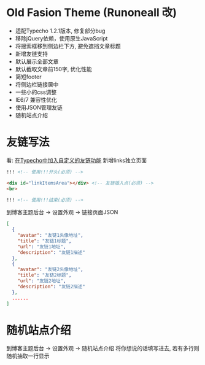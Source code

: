 # Old Fasion Theme (Runoneall 改)

- 适配Typecho 1.2.1版本, 修复部分bug
- 移除jQuery依赖，使用原生JavaScript
- 将搜索框移到侧边栏下方, 避免遮挡文章标题
- 新增友链支持
- 默认展示全部文章
- 默认截取文章前150字, 优化性能
- 简短footer
- 将侧边栏链接居中
- 一些小的css调整
- IE6/7 兼容性优化
- 使用JSON管理友链
- 随机站点介绍

# 友链写法
看: [在Typecho中加入自定义的友链功能](https://r1a.rr.nu/archives/32/)
新增links独立页面

```html
!!! <!-- 使用!!!开头(必须) -->

<div id="linkItemsArea"></div> <!-- 友链插入点(必须) -->
<br>

!!! <!-- 使用!!!结束(必须) -->
```

到博客主题后台 -> 设置外观 -> 链接页面JSON

```json
[
  {
    "avatar": "友链1头像地址",
    "title": "友链1标题",
    "url": "友链1地址",
    "description": "友链1描述"
  },
  {
    "avatar": "友链2头像地址",
    "title": "友链2标题",
    "url": "友链2地址",
    "description": "友链2描述"
  },
  ......
]
```

# 随机站点介绍

到博客主题后台 -> 设置外观 -> 随机站点介绍
将你想说的话填写进去, 若有多行则随机抽取一行显示